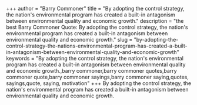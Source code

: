 +++
author = "Barry Commoner"
title = "By adopting the control strategy, the nation's environmental program has created a built-in antagonism between environmental quality and economic growth."
description = "the best Barry Commoner Quote: By adopting the control strategy, the nation's environmental program has created a built-in antagonism between environmental quality and economic growth."
slug = "by-adopting-the-control-strategy-the-nations-environmental-program-has-created-a-built-in-antagonism-between-environmental-quality-and-economic-growth"
keywords = "By adopting the control strategy, the nation's environmental program has created a built-in antagonism between environmental quality and economic growth.,barry commoner,barry commoner quotes,barry commoner quote,barry commoner sayings,barry commoner saying,quotes, sayings,quote, saying, motivation"
+++
By adopting the control strategy, the nation's environmental program has created a built-in antagonism between environmental quality and economic growth.
